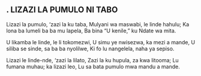 ## . LIZAZI LA PUMULO NI TABO

Lizazi la pumulo, ‘zazi la ku taba,
Mulyani wa maswabi, le linde hahulu;
Ka lona ba lumeli ba ba mu lapela,
Ba bina “U kenile,” ku Ndate wa mita.


U likamba le linde, le li tokomezwi,
U simu ye nwisezwa, ka mezi a mande,
U siliba se sinde, sa ba ba nyolilwe,
Ki fo lu nangelela, naha ya sepiso.


Lizazi le linde-nde, ‘zazi la lilato,
Zazi la ku hupula, za kwa litooma;
Lu fumana muhau; ka lizazi leo,
Lu sa bata pumulo mwa mandu a mande.


